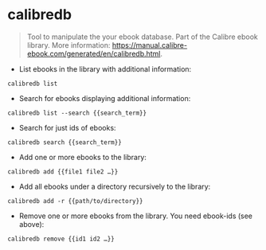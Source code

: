 # calibredb

> Tool to manipulate the your ebook database.
> Part of the Calibre ebook library.
> More information: <https://manual.calibre-ebook.com/generated/en/calibredb.html>.

- List ebooks in the library with additional information:

`calibredb list`

- Search for ebooks displaying additional information:

`calibredb list --search {{search_term}}`

- Search for just ids of ebooks:

`calibredb search {{search_term}}`

- Add one or more ebooks to the library:

`calibredb add {{file1 file2 …}}`

- Add all ebooks under a directory recursively to the library:

`calibredb add -r {{path/to/directory}}`

- Remove one or more ebooks from the library. You need ebook-ids (see above):

`calibredb remove {{id1 id2 …}}`
